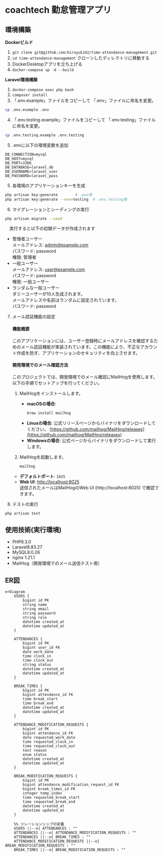 # coachtech 勤怠管理アプリ

## 環境構築
**Dockerビルド**
1. `git clone git@github.com:hiroyuki92/time-attendance-management.git`
2. `cd time-attendance-management`     クローンしたディレクトリに移動する
3. DockerDesktopアプリを立ち上げる
4. `docker-compose up -d --build`

**Laravel環境構築**
1. `docker-compose exec php bash`
2. `composer install`
3. 「.env.example」ファイルをコピーして 「.env」ファイルに命名を変更。
```bash
cp .env.example .env
```
4. 「.env.testing.example」ファイルをコピーして 「.env.testing」ファイルに命名を変更。
```bash
cp .env.testing.example .env.testing
```
5. .envに以下の環境変数を追加
``` text
DB_CONNECTION=mysql
DB_HOST=mysql
DB_PORT=3306
DB_DATABASE=laravel_db
DB_USERNAME=laravel_user
DB_PASSWORD=laravel_pass
```
5. 各環境のアプリケーションキーを生成
``` bash
php artisan key:generate        # .env用
php artisan key:generate --env=testing  # .env.testing用
```

6. マイグレーションとシーディングの実行
``` bash
php artisan migrate --seed
```  
　実行すると以下の初期データが作成されます  
  - 管理者ユーザー  
	メールアドレス: admin@example.com  
	パスワード: password  
	権限: 管理者  
  - 一般ユーザー  
	メールアドレス: user@example.com  
	パスワード: password  
	権限: 一般ユーザー  
  - ランダムな一般ユーザー  
	ダミーユーザーが10人生成されます。  
	メールアドレスや名前はランダムに設定されています。  
	パスワード: password  

7. メール認証機能の設定  
    #### 機能概要
	このアプリケーションには、ユーザー登録時にメールアドレスを確認するためのメール認証機能が実装されています。この機能により、不正なアカウント作成を防ぎ、アプリケーションのセキュリティを向上させます。

    #### 開発環境でのメール確認方法
	このプロジェクトでは、開発環境でのメール確認にMailHogを使用します。以下の手順でセットアップを行ってください。

	1. MailHogをインストールします。
   		- **macOSの場合**:
     		```bash
     		brew install mailhog
     		```
  	 	- **Linuxの場合**:
     		公式リリースページからバイナリをダウンロードしてください。
     		[https://github.com/mailhog/MailHog/releases](https://github.com/mailhog/MailHog/releases)
   		- **Windowsの場合**:
     		公式ページからバイナリをダウンロードして実行します。

	2. MailHogを起動します。
   		```bash
   		mailhog

	- **デフォルトポート**: `1025`
	- **Web UI**: [http://localhost:8025](http://localhost:8025)  
	送信されたメールはMailHogのWeb UI (http://localhost:8025) で確認できます。

   
11. テストの実行
``` bash
php artisan test
```

## 使用技術(実行環境)
- PHP8.3.0
- Laravel8.83.27
- MySQL8.0.26
- nginx 1.21.1
- MailHog（開発環境でのメール送信テスト用）

## ER図
```mermaid
erDiagram
    USERS {
        bigint id PK
        string name
        string email
        string password
        string role
        datetime created_at
        datetime updated_at
    }
    
    ATTENDANCES {
        bigint id PK
        bigint user_id FK
        date work_date
        time clock_in
        time clock_out
        string status
        datetime created_at
        datetime updated_at
    }
    
    BREAK_TIMES {
        bigint id PK
        bigint attendance_id FK
        time break_start
        time break_end
        datetime created_at
        datetime updated_at
    }
    
    ATTENDANCE_MODIFICATION_REQUESTS {
        bigint id PK
        bigint attendance_id FK
        date requested_work_date
        time requested_clock_in
        time requested_clock_out
        text reason
        enum status
        datetime created_at
        datetime updated_at
    }
    
    BREAK_MODIFICATION_REQUESTS {
        bigint id PK
        bigint attendance_modification_request_id FK
        bigint break_times_id FK
        integer temp_index
        time requested_break_start
        time requested_break_end
        datetime created_at
        datetime updated_at
    }
    
    %% リレーションシップの定義
    USERS ||--o{ ATTENDANCES : ""
    ATTENDANCES ||--o{ ATTENDANCE_MODIFICATION_REQUESTS : ""
    ATTENDANCES ||--o{ BREAK_TIMES : ""
    ATTENDANCE_MODIFICATION_REQUESTS ||--o{ BREAK_MODIFICATION_REQUESTS : ""
    BREAK_TIMES ||--o{ BREAK_MODIFICATION_REQUESTS : ""

```

